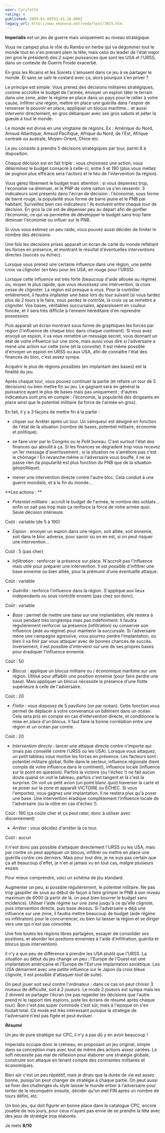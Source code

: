 ```yaml
---
user: Cyrilette
rating: 4
published: 2009-01-09T01:41:26.000Z
legacy_url: http://www.emunova.net/veda/test/3015.htm
---
```

**Imperialis** est un jeu de guerre mais uniquement au niveau stratégique.  

Vous ne campez plus le rôle du Rambo en herbe qui va dégommer tout le monde tout en s'en prenant plein la tête, mais celui du leader de l'état major (en gros le président) des 2 super puissances que sont les USA et l'URSS, dans un contexte de Guerre Froide exacerbé.  

En gros les Ricains et les Soviets s'amusent dans ce jeu à se partager le monde. Et sans se salir le costard avec ça, alors pourquoi s'en priver ?  

  

Le principe est simple. Vous prenez des décisions militaires stratégiques, comme accroître le budget de l'armée, envoyer un espion tâter le terrain dans une zone, aider le régime en place dans un pays pour le rallier à votre cause, infiltrer une région, mettre en place une guérilla dans l'espoir de renverser le pouvoir en place, appliquer un blocus maritime... et aussi intervenir directement, en gros débarquer avec ses gros sabots et péter la gueule à tout le monde.  

  

Le monde est divisé en une vingtaine de régions. Ex : Amérique du Nord, Amsud Atlantique, Amsud Pacifique, Afrique du Nord, de l'Est, Afrique centrale ou australe, Moyen-Orient, Chine etc.  

  

Le jeu consiste à prendre 5 décisions stratégiques par tour, parmi 8 à disposition.  

Chaque décision est en fait triple : vous choisissez une action, vous déterminez le budget consacré à celle-ci, entre 5 et 190 (plus vous mettez de pognon plus efficace sera l'action) et le lieu de l'intervention (la région).  

Vous gérez librement le budget mais attention : si vous dépensez trop, l'économie va diminuer, et le PNP de votre nation va s'en ressentir. 3 indicateurs sont présents dans l'écran de décision : l'économie, sous forme de barre rouge, la popularité sous forme de barre jaune et le PNB par habitant. Surveillez bien ces indicateurs ! Ils évoluent entre chaque tour de décision. En gros la clé est de dépenser peu au départ afin de gonfler l'économie, ce qui va permettre de développer le budget sans trop faire diminuer l'économie ou influer sur le PNB.  

Si vous vous estimez un peu raide, vous pouvez aussi décider de limiter le nombre des décisions.  

  

Une fois les décisions prises apparaît un écran de carte du monde reflétant les forces en présence, et montrant le résultat d'éventuelles interventions directes (succès ou échec).  

Lorsque vous prenez une certaine influence dans une région, une petite croix va clignoter (en bleu pour les USA, en rouge pour l'URSS).  

Lorsque cette influence est très forte (beaucoup d'aide allouée au régime) ou, moyen le plus rapide, que vous réussissez une intervention, la croix cesse de clignoter. La région est presque à vous. Pour la contrôler entièrement, il faudra implanter une base lors du tour suivant (si vous tardez plus de 2 tours à le faire, vous perdez le contrôle, la croix va se remettre à clignoter. Vos bases, véritables succursales, apparaissent en couleur foncée, et il sera très difficile à l'ennemi héréditaire d'en reprendre possession.  

Puis apparaît un écran montrant sous forme de graphiques les forces par région (l'influence de chaque bloc dans chaque continent). Si vous avez envoyé un espion, il va vous remettre un message secret, vous donnant un état de votre influence sur une zone, mais aussi vous dire si l'adversaire a mené une action sur cette zone (et la convoite). Il est même possible d'envoyer un espion en URSS ou aux USA, afin de connaître l'état des finances du bloc, c'est assez sympa.  

  

Acquérir le plus de régions possibles (en implantant des bases) est la finalité du jeu.  

Après chaque tour, vous pouvez continuer la partie (et refaire un tour de 5 décisions) ou bien mettre fin au jeu. Le gagnant sera en général la puissance ayant le plus de bases mais pas uniquement ; d'autres indicateurs sont pris en compte : l'économie, la popularité des dirigeants en place ainsi que le potentiel militaire (la force de l'armée en gros).  

  

En fait, il y a 3 façons de mettre fin à la partie :  

- cliquer sur Arrêter après un tour. Un vainqueur est désigné en fonction de l'état de la situation (nombre de bases, potentiel militaire, économie et politique).  

- se faire virer par le Congrès ou le Polit bureau. C'est surtout l'état des finances qui aboutit à ça. Si les finances se dégradent trop vous recevez un 1er message d'avertissement ; si la situation ne s'améliore pas c'est le chômage ! En revanche même si l'adversaire vous bouffe, il ne se passe rien (la popularité est plus fonction du PNB que de la situation géopolitique).  

- mener une intervention directe contre l'autre bloc. Cela conduit à une guerre mondiale, et à la fin du monde...  

  

**Les actions : **  

  

- _Potentiel militaire_ : accroît le budget de l'armée, le nombre des soldats... enfin on sait pas trop mais ça renforce la force de votre armée quoi. Seule décision intérieure.  

Coût : variable (de 5 à 190)  

- _Espion_ : envoyer un espion dans une région, soit alliée, soit ennemie, soit dans le bloc adverse, pour savoir où on en est, si on peut risquer une intervention...  

Coût : 5 (pas cher)  

- _Infiltration_ : renforcer la présence sur place. N'accroît pas l'influence mais utile pour préparer une intervention. Il est possible d'infiltrer une base ennemie ou bien alliée, pour la prémunir d'une éventuelle attaque.  

Coût : variable  

- _Guérilla_ : renforce l'influence dans la région. S'applique aux lieux indépendants ou sous contrôle ennemi (pas chez soi donc).  

Coût : variable  

- _Base_ : permet de mettre une base sur une implantation, elle restera à vous pendant très longtemps mais pas indéfiniment. Il faudra régulièrement renforcer sa présence (infiltration) ou conserver son influence (aide au régime) pour maintenir la succursale. Si l'adversaire mène une campagne agressive, vous pourrez perdre l'implantation, ou bien il va finir par vous attaquer avec de bonnes chances de succès. Inversement, il est possible d'intervenir sur une de ses propres bases pour éradiquer l'influence ennemie.  

Coût : 50  

- _Blocus_ : applique un blocus militaire ou / économique maritime sur une région. Utilisé pour affaiblir une position ennemie (pour faire perdre une base). Mais appliquer un blocus nécessite la présence d'une flotte supérieure à celle de l'adversaire.  

Coût : 20  

- _Flotte_ : vous disposez de 5 pavillons (un par océan). Cette fonction vous permet de déplacer à votre convenance un bâtiment dans un océan. Cela sera pris en compte en cas d'intervention directe, et conditionne la mise en place d'un blocus. Il faut faire la bonne corrélation entre une région et un océan par contre.  

Coût : 20  

- _Intervention directe_ : lancer une attaque directe contre n'importe qui (mais pas conseillé contre l'URSS ou les USA). Lorsque vous attaquez, un petit tableau vous montre les forces en présence. Les facteurs sont : potentiel militaire global, flotte dans le secteur, influence régionale (tient compte de votre influence dans le continent), influence locale (influence sur le point en question). Parfois la victoire (ou l'échec !) ne fait aucun doute quand on voit le tableau, parfois c'est tangent et là c'est la surprise. On voit un petit avion (un point blanc quoi) traverser la carte et se poser sur la zone et apparaît VICTOIRE ou ÉCHEC. Si vous l'emportez, vous gagnez une implantation. Il ne restera plus qu'à poser une base. Une intervention éradique complètement l'influence locale de l'adversaire (ou la vôtre en cas d'échec !).  

Coût : 190 (ça coûte cher et ça peut rater, donc à utiliser avec discernement)  

- _Arrêter_ : vous décidez d'arrêter là ce tour.  

Coût : aucun  

  

Il n'est donc pas possible d'attaquer directement l'URSS ou les USA, mais par contre on peut appliquer un blocus, infiltrer ou mettre en place une guérilla contre ces derniers. Mais pour tout dire, je ne suis pas certain que ça ait beaucoup d'effet, je n'en ai jamais vu en tout cas, malgré plusieurs essais.  

  

Pour mieux comprendre, voici un schéma de jeu standard.  

Augmenter un peu, si possible régulièrement, le potentiel militaire. Ne pas trop gaspiller de sous au début de façon à faire grimper le PNB à son niveau maximum de 6000 (à partir de là, on peut bien bourrer le budget sans incidence). Utiliser l'aide régime sur une zone jusqu'à ce qu'elle clignote, puis intervention directe, puis base dessus. Si l'adversaire a déjà une influence sur une zone, il faudra mettre beaucoup de budget (aide régime ou infiltration) pour le concurrencer, ou bien lui laisser la région et se diriger vers une qui n'est pas convoitée.  

Une fois toutes les régions libres partagées, essayer de consolider ses positions, et aborder les positions ennemies à l'aide d'infiltration, guérilla et blocus (puis intervention).  

  

Il n'y a que peu de différence à prendre les USA plutôt que l'URSS. La situation au début du jeu change un peu : l'Europe de l'Ouest est une implantation américaine et l'Europe de l'Est une implantation soviétique. Les USA démarrent avec une petite influence sur le Japon (la croix bleue clignote, il est possible d'attaquer tout de suite).  

  

On peut jouer soit seul contre l'ordinateur ; dans ce cas on peut choisir 3 niveaux de difficulté, soit à 2 joueurs. Le mode 2 joueurs est sympa mais les 2 doivent se partager l'écran (ne pas regarder les décisions que l'autre prend ni le rapport des espions, juste les écrans de résumé après chaque tour). Bon c'est pas super commode c'est sûr, mais à l'époque on s'en foutait total. Ce mode est très intéressant puisque la stratégie de l'adversaire n'est pas figée et peut évoluer.  

  

_**Résumé**_   

  

Un jeu de pure stratégie sur CPC, il n'y a pas dû y en avoir beaucoup !  

Imperialis occupe donc le créneau, en proposant un jeu original, simple dans sa conception mais avec tout de même des actions assez variées. Le soft nécessite pas mal de réflexion pour élaborer une stratégie globale, construire son attaque en tenant compte des contraintes militaires et économiques.  

Bien sûr c'est un peu répétitif, mais je dirais que la durée de vie est assez bonne, puisqu'on peut changer de stratégie à chaque partie. On peut aussi se fixer des challenges du style laisser le monde entier à l'adversaire pour tenter de le reconquérir ensuite, décider qu'on met FIN après un nombre de tours défini, etc.  

  

Un bon jeu, qui doit figurer en bonne place dans le catalogue CPC, encore jouable de nos jours, pour ceux n'ayant pas envie de se prendre la tête avec des jeux de stratégie trop élaborés.  

  

Je mets **8/10**